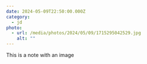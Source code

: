 ```yaml
---
date: 2024-05-09T22:50:00.000Z
category:
  - jd
photo:
  - url: /media/photos/2024/05/09/1715295042529.jpg
    alt: ""
---
```


This is a note with an image
